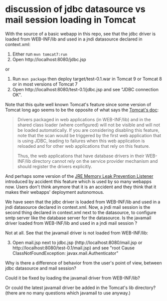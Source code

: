 # discussion of jdbc datasource vs mail session loading in Tomcat

With the source of a basic webapp in this repo, see that the jdbc driver is loaded from WEB-INF/lib and used in a jndi datasource declared in context.xml:
1. Either run `mvn tomcat7:run`
2. Open http://localhost:8080/jdbc.jsp

or

1. Run `mvn package` then deploy target/test-0.1.war in Tomcat 9 or Tomcat 8 or in most versions of Tomcat 7
2. Open http://localhost:8080/test-0.1/jdbc.jsp and see "JDBC connection OK".

Note that this quite well known Tomcat's feature since some version of Tomcat long ago seems to be the opposite of what says the [Tomcat's doc](https://tomcat.apache.org/tomcat-9.0-doc/jndi-datasource-examples-howto.html#DriverManager,_the_service_provider_mechanism_and_memory_leaks):

> Drivers packaged in web applications (in WEB-INF/lib) and in the shared class loader (where configured) will not be visible and will not be loaded automatically. If you are considering disabling this feature, note that the scan would be triggered by the first web application that is using JDBC, leading to failures when this web application is reloaded and for other web applications that rely on this feature.
>
> Thus, the web applications that have database drivers in their WEB-INF/lib directory cannot rely on the service provider mechanism and should register the drivers explicitly.

And perhaps some version of the [JRE Memory Leak Prevention Listener](https://tomcat.apache.org/tomcat-9.0-doc/config/listeners.html) introduced by accident this feature which is used by so many webapps now. Users don't think anymore that it is an accident and they think that it makes their webapps' deployment autonomous.

We have seen that the jdbc driver is loaded from WEB-INF/lib and used in a jndi datasource declared in context.xml. Now, a jndi mail session is the second thing declared in context.xml next to the datasource, to configure smtp server like the database server for the datasource. Is the javamail driver loaded from WEB-INF/lib and used in a jndi mail session ?

Not at all. See that the javamail driver is not loaded from WEB-INF/lib:

3. Open mail.jsp next to jdbc.jsp (http://localhost:8080/mail.jsp or http://localhost:8080/test-0.1/mail.jsp) and see "root Cause ClassNotFoundException: javax.mail.Authenticator"

Why is there a difference of behavior from the user's point of view, between jdbc datasource and mail session?

Could it be fixed by loading the javamail driver from WEB-INF/lib?

Or could the latest javamail driver be added in the Tomcat's lib directory? (there are no many questions which javamail to use anyway.)
